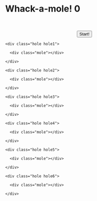<html>

<html lang="en">

<head>

  <meta charset="UTF-8">

  

  <link href='https://fonts.googleapis.com/css?family=Amatic+SC:400,700' rel='stylesheet' type='text/css'>

  <link rel="stylesheet" href="style.css">

</head>

<body>



  <h1>Whack-a-mole! <span class="score">0</span></h1>
  <br>
  <br>

  <center><button onClick="startGame()" class="btn">Start!</button></center>



  <div class="game">

    <div class="hole hole1">

      <div class="mole"></div>

    </div>

    <div class="hole hole2">

      <div class="mole"></div>

    </div>

    <div class="hole hole3">

      <div class="mole"></div>

    </div>

    <div class="hole hole4">

      <div class="mole"></div>

    </div>

    <div class="hole hole5">

      <div class="mole"></div>

    </div>

    <div class="hole hole6">

      <div class="mole"></div>

    </div>

  </div>



<script>

  const holes = document.querySelectorAll('.hole');

  const scoreBoard = document.querySelector('.score');

  const moles = document.querySelectorAll('.mole');

  let lastHole;

  let timeUp = false;

  let score = 0;



  function randomTime(min, max) {

    return Math.round(Math.random() * (max - min) + min);

  }



  function randomHole(holes) {

    const idx = Math.floor(Math.random() * holes.length);

    const hole = holes[idx];

    if (hole === lastHole) {

      console.log('Ah nah thats the same one bud');

      return randomHole(holes);

    }

    lastHole = hole;

    return hole;

  }



  function peep() {

    const time = randomTime(200, 1000);

    const hole = randomHole(holes);

    hole.classList.add('up');

    setTimeout(() => {

      hole.classList.remove('up');

      if (!timeUp) peep();

    }, time);

  }



  function startGame() {

    scoreBoard.textContent = 0;

    timeUp = false;

    score = 0;

    peep();

    setTimeout(() => timeUp = true, 10000)

  }



  function bonk(e) {

    if(!e.isTrusted) return; // cheater!

    score++;

    this.parentNode.classList.remove('up');

    scoreBoard.textContent = score;

  }



  moles.forEach(mole => mole.addEventListener('click', bonk));



</script>

</body>

</html>

